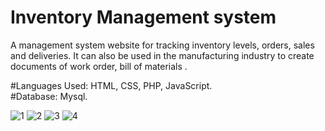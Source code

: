# Inventory Management system  

A management system website for tracking inventory levels, orders, sales and deliveries. It can also be used in the manufacturing industry to create documents of  work order, bill of materials .

#Languages Used: HTML, CSS, PHP, JavaScript.                
#Database: Mysql. 


![1](https://user-images.githubusercontent.com/22683343/105392524-82175c80-5c45-11eb-88f5-7f31cb0d830f.png)
![2](https://user-images.githubusercontent.com/22683343/105392527-82aff300-5c45-11eb-827e-8c74576932f4.png)
![3](https://user-images.githubusercontent.com/22683343/105392529-83488980-5c45-11eb-9063-9e7c5b4f668e.png)
![4](https://user-images.githubusercontent.com/22683343/105392517-7f1c6c00-5c45-11eb-9712-273be43424ad.png)


            

